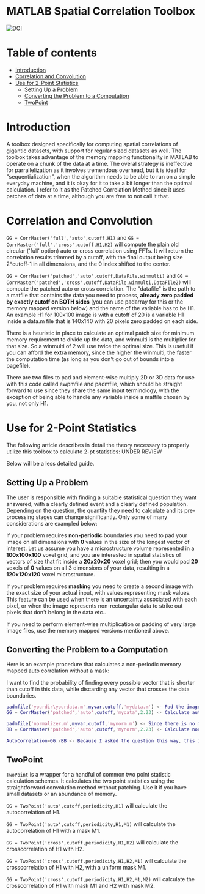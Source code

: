 MATLAB Spatial Correlation Toolbox
==========================
[![DOI](https://zenodo.org/badge/doi/10.5281/zenodo.31329.svg)](http://dx.doi.org/10.5281/zenodo.31329)

Table of contents
=================

  * [Introduction](#introduction)
  * [Correlation and Convolution](#correlation-and-convolution)
  * [Use for 2-Point Statistics](#use-for-2-point-statistics)
    * [Setting Up a Problem](#setting-up-a-problem)
    * [Converting the Problem to a Computation](#converting-the-problem-to-a-computation)
    * [TwoPoint](#twopoint)

# Introduction

A toolbox designed specifically for computing spatial correlations of gigantic datasets, with support for regular sized datasets as well. The toolbox takes advantage of the memory mapping functionality in MATLAB to operate on a chunk of the data at a time. The overal strategy is ineffective for parrallelization as it involves tremendous overhead, but it is ideal for "sequentialization", when the algorithm needs to be able to run on a simple everyday machine, and it is okay for it to take a bit longer than the optimal calculation. I refer to it as the Patched Correlation Method since it uses patches of data at a time, although you are free to not call it that.

# Correlation and Convolution

`GG = CorrMaster('full','auto',cutoff,H1)` and `GG = CorrMaster('full','cross',cutoff,H1,H2)` will compute the plain old circular ('full' option) auto or cross correlation using FFTs. It will return the correlation results trimmed by a cutoff, with the final output being size 2*cutoff-1 in all dimensions, and the 0 index shifted to the center.

`GG = CorrMaster('patched','auto',cutoff,DataFile,winmulti)` and `GG = CorrMaster('patched','cross',cutoff,DataFile,winmulti,DataFile2)` will compute the patched auto or cross correlation. The "datafile" is the path to a matfile that contains the data you need to process, **already zero padded by exactly cutoff on BOTH sides** (you can use padarray for this or the memory mapped version below) and the name of the variable has to be H1. An example H1 for 100x100 image is with a cutoff of 20 is a variable H1 inside a data.m file that is 140x140 with 20 pixels zero padded on each side. 

There is a heuristic in place to calculate an optimal patch size for minimum memory requirement to divide up the data, and winmulti is the multiplier for that size. So a winmulti of 2 will use twice the optimal size. This is useful if you can afford the extra memory, since the higher the winmulti, the faster the computation time (as long as you don't go out of bounds into a pagefile).

There are two files to pad and element-wise multiply 2D or 3D data for use with this code called ewpmfile and padmfile, which should be straight forward to use since they share the same input terminology, with the exception of being able to handle any variable inside a matfile chosen by you, not only H1.

# Use for 2-Point Statistics

The following article describes in detail the theory necessary to properly utilize this toolbox to calculate 2-pt statistics: UNDER REVIEW  

Below will be a less detailed guide.

## Setting Up a Problem

The user is responsible with finding a suitable statistical question they want answered, with a clearly defined event and a clearly defined population. Depending on the question, the quantity they need to calculate and its pre-processing stages can change significantly. Only some of many considerations are exampled below:

If your problem requires **non-periodic** boundaries you need to pad your image on all dimensions with **0** values in the size of the longest vector of interest. Let us assume you have a microstructure volume represented in a **100x100x100** voxel grid, and you are interested in spatial statistics of vectors of size that fit inside a **20x20x20** voxel grid; then you would pad **20** voxels of **0** values on all 3 dimensions of your data, resulting in a **120x120x120** voxel microstructure.

If your problem requires **masking** you need to create a second image with the exact size of your actual input, with values representing mask values. This feature can be used when there is an uncertainty associated with each pixel, or when the image represents non-rectangular data to strike out pixels that don't belong in the data etc.. 

If you need to perform element-wise multiplication or padding of very large image files, use the memory mapped versions mentioned above.

## Converting the Problem to a Computation

Here is an example procedure that calculates a non-periodic memory mapped auto correlation without a mask:

I want to find the probability of finding every possible vector that is shorter than cutoff in this data, while discarding any vector that crosses the data boundaries.

```matlab
padmfile('yourdir\yourdata.m',myvar,cutoff,'mydata.m') <- Pad the image by cutoff. mydata will be saved with a variable named H1 for convenience.
GG = CorrMaster('patched','auto',cutoff,'mydata',2.23) <- Calculate auto-correlation.

padmfile('normalizer.m',myvar,cutoff,'mynorm.m') <- Since there is no mask, the normalization is a matrix of ones everywhere, then padded by cutoff.
BB = CorrMaster('patched','auto',cutoff,'mynorm',2.23) <- Calculate normalization.
 
AutoCorrelation=GG./BB <- Because I asked the question this way, this is the corresponding 2-pt statistics.
```

## TwoPoint

`TwoPoint` is a wrapper for a handful of common two point statistic calculation schemes. It calculates the two point statistics using the straightforward convolution method without patching. Use it if you have small datasets or an abundance of memory. 

`GG = TwoPoint('auto',cutoff,periodicity,H1)` will calculate the autocorrelation of H1.

`GG = TwoPoint('auto',cutoff,periodicity,H1,M1)` will calculate the autocorrelation of H1 with a mask M1.

`GG = TwoPoint('cross',cutoff,periodicity,H1,H2)` will calculate the crosscorrelation of H1 with H2.

`GG = TwoPoint('cross',cutoff,periodicity,H1,H2,M1)` will calculate the crosscorrelation of H1 with H2, with a uniform mask M1.

`GG = TwoPoint('cross',cutoff,periodicity,H1,H2,M1,M2)` will calculate the crosscorrelation of H1 with mask M1 and H2 with mask M2.


